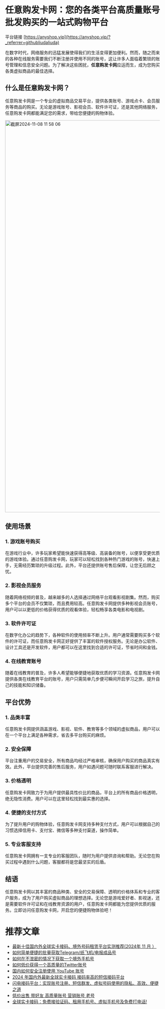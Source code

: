 # 任意购发卡网：您的各类平台高质量账号批发购买的一站式购物平台

平台链接 [https://anyshop.vip](https://anyshop.vip/?_referrer=githubliudaliuda)

在数字时代，网络服务的迅猛发展使得我们的生活变得更加便利。然而，随之而来的各种在线服务需要我们不断注册并使用不同的账号，这让许多人面临着繁琐的账号管理和信息安全问题。为了解决这些困扰，**任意购发卡网**应运而生，成为您购买各类虚拟商品的最佳选择。

## 什么是任意购发卡网？

任意购发卡网是一个专业的虚拟商品交易平台，提供各类账号、游戏点卡、会员服务等商品的购买。无论是游戏账号、影视会员、软件许可证，还是其他网络服务，任意购发卡网都能满足您的需求，带给您便捷的购物体验。


<img width="1277" alt="截屏2024-11-08 11 58 06" src="https://github.com/user-attachments/assets/c3b95309-fc1e-4b1c-8917-6c952062a20f">


## 使用场景

### 1. **游戏账号购买**

在游戏行业中，许多玩家希望能快速获得高等级、高装备的账号，以便享受更优质的游戏体验。通过任意购发卡网，玩家可以轻松找到各种热门游戏的账号，快速上手，无需经历繁琐的升级过程。此外，平台还提供账号售后保障，让您无后顾之忧。

### 2. **影视会员服务**

随着网络视频的普及，越来越多的人选择通过网络平台观看影视剧集。然而，购买多个平台的会员不仅繁琐，而且费用较高。任意购发卡网提供多种影视会员账号，用户可以以更低的价格获得优质的观看体验，轻松畅享各类电影和电视剧。

### 3. **软件许可证**

在数字化办公的趋势下，各种软件的使用频率不断上升。用户通常需要购买多个软件的许可证，而任意购发卡网正好提供了丰富的软件授权服务。无论是办公软件、设计工具还是开发软件，用户都可以在这里找到合适的许可证，节省时间和金钱。

### 4. **在线教育账号**

随着在线教育的普及，许多人希望能够便捷地获取优质的学习资源。任意购发卡网提供各类在线教育平台的账号，用户只需简单几步便可瞬间开启学习之旅，提升自己的技能和知识储备。

## 平台优势

### 1. **品类丰富**

任意购发卡网提供涵盖游戏、影视、软件、教育等多个领域的虚拟商品，用户可以在一个平台上满足各种需求，省去多平台购买的麻烦。

### 2. **安全保障**

平台注重用户的交易安全，所有商品均经过严格审核，确保用户购买的商品真实有效。此外，平台提供完善的售后服务，用户如遇问题可随时联系客服进行解决。

### 3. **价格透明**

任意购发卡网致力于为用户提供最具性价比的商品，平台上的所有商品价格透明，绝无隐性消费。用户可以在这里轻松找到最实惠的选择。

### 4. **便捷的支付方式**

为了提升用户的购物体验，任意购发卡网支持多种支付方式，用户可以根据自己的习惯选择信用卡、支付宝、微信等多种支付渠道，操作简单。

### 5. **专业客服支持**

任意购发卡网拥有一支专业的客服团队，随时为用户提供咨询和帮助。无论您在购买过程中遇到什么问题，客服都将是您最坚实的后盾。

## 结语

任意购发卡网以其丰富的商品种类、安全的交易保障、透明的价格体系和专业的客户服务，成为了用户购买虚拟商品的理想选择。无论您是游戏爱好者、影视迷，还是需要软件许可证和在线教育资源的用户，任意购发卡网都能为您提供优质的服务。立即访问任意购发卡网，开启您的便捷购物体验吧！



# 推荐文章

- [最新十佳国内外全球实卡接码、境外号码租赁平台实测推荐(2024年 11 月 ）](https://github.com/liudaliuda01/pingce)
- [如何简单便捷的批量获取Telegram/纸飞机/电报成品号](https://github.com/liudaliuda01/chat)
- [如何在不泄密的情况下获取一个境外手机号](https://github.com/liudaliuda01/haoma)
- [如何低价获得一个高质量的Twitter账号](https://github.com/liudaliuda01/Twitter)
- [国内如何安全注册使用 YouTube 账号](https://github.com/liudaliuda01/YouTube)
- [2024 年国内外最新全球实卡接码 接码率高的短信接码平台](https://github.com/liudaliuda01/lightsms)
- [闪电接码平台：实现账号注册、短信群发、虚拟号码使用的隐私、高效、便捷之道](https://github.com/liudaliuda01/jiema)
- [低价出售 带好友 高质量账号 营销账号 老号](https://github.com/liudaliuda01/anyshop.vip)
- [全球实卡接码：免费接验证码、租用手机号、虚拟手机号及免费打电话!](https://github.com/liudaliuda01/lightsms.pro)
